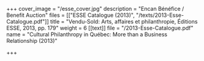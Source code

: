 +++
cover_image = "/esse_cover.jpg"
description = "Encan Bénéfice / Benefit Auction"
files = [["ESSE Catalogue (2013)", "/texts/2013-Esse-Catalogue.pdf"]]
title = "Vendu-Sold: Arts, affaires et philanthropie, Éditions ESSE, 2013, pp. 179"
weight = 6
[[text]]
file = "/2013-Esse-Catalogue.pdf"
name = "Cultural Philanthropy in Québec: More than a Business Relationship (2013)"

+++
